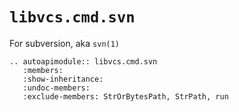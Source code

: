 # `libvcs.cmd.svn`

For subversion, aka `svn(1)`

```{eval-rst}
.. autoapimodule:: libvcs.cmd.svn
   :members:
   :show-inheritance:
   :undoc-members:
   :exclude-members: StrOrBytesPath, StrPath, run
```
